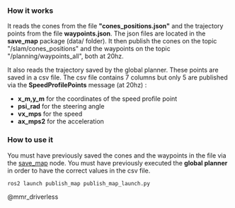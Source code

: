 ### How it works

It reads the cones from the file **"cones_positions.json"** and the trajectory points from the file **waypoints.json**. The json files are located in the **save_map** package (data/ folder). 
It then publish the cones on the topic "/slam/cones_positions" and the waypoints on the topic "/planning/waypoints_all", both at 20hz.

It also reads the trajectory saved by the global planner. These points are saved in a csv file. 
The csv file contains 7 columns but only 5 are published via the **SpeedProfilePoints** message (at 20hz) :
- **x_m,y_m** for the coordinates of the speed profile point
- **psi_rad** for the steering angle 
- **vx_mps** for the speed
- **ax_mps2** for the acceleration

### How to use it

You must have previously saved the cones and the waypoints in the file via the [save_map](https://github.com/paulfersi/mmr_save_map) node.
You must have previously executed the **global planner** in order to have the correct values in the csv file.

```bash
ros2 launch publish_map publish_map_launch.py
```

@mmr_driverless